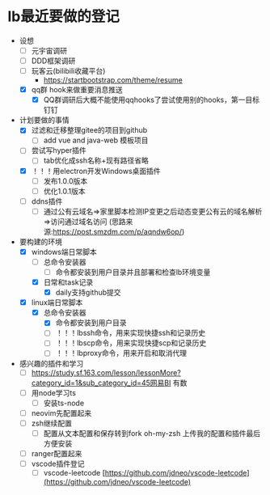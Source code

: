# lb最近要做的登记
- 设想
  - [ ] 元宇宙调研
  - [ ] DDD框架调研
  - [ ] 玩客云(bilibili收藏平台)
    - https://startbootstrap.com/theme/resume
  - [x] qq群 hook来做重要消息推送
    - [x] QQ群调研后大概不能使用qqhooks了尝试使用别的hooks，第一目标钉钉
- 计划要做的事情
  - [x] 过滤和迁移整理gitee的项目到github
    - [ ] add vue and java-web 模板项目
  - [ ] 尝试写hyper插件
    - [ ] tab优化成ssh名称+现有路径省略
  - [x] ！！！用electron开发Windows桌面插件
    - [ ] 发布1.0.0版本
    - [ ] 优化1.0.1版本
  - [ ] ddns插件
    - [ ] 通过公有云域名=>家里脚本检测IP变更之后动态变更公有云的域名解析=>访问通过域名访问 (思路来源:https://post.smzdm.com/p/aqndw6op/)
- 要构建的环境
  - [x] windows端日常脚本
    - [ ] 总命令安装器
      - [ ] 命令都安装到用户目录并且部署和检查lb环境变量
    - [x] 日常和task记录
      - [x] daily支持github提交
  - [x] linux端日常脚本
    - [x] 总命令安装器
      - [x] 命令都安装到用户目录
      - [ ] ！！！lbssh命令，用来实现快捷ssh和记录历史
      - [ ] ！！！lbscp命令，用来实现快捷scp和记录历史
      - [ ] ！！！lbproxy命令，用来开启和取消代理
- 感兴趣的插件和学习
  - [ ] https://study.sf.163.com/lesson/lessonMore?category_id=1&sub_category_id=45网易BI 有数
  - [ ] 用node学习ts
    - [ ] 安装ts-node
  - [ ] neovim先配置起来
  - [ ] zsh继续配置
    - [ ] 配置从文本配置和保存转到fork oh-my-zsh 上传我的配置和插件最后方便安装
  - [ ] ranger配置起来
  - [ ] vscode插件登记
    - [ ] vscode-leetcode [https://github.com/jdneo/vscode-leetcode](https://github.com/jdneo/vscode-leetcode)